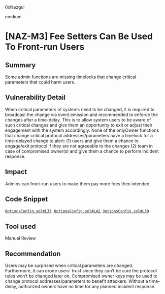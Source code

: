0xNazgul

medium

# [NAZ-M3] Fee Setters Can Be Used To Front-run Users

## Summary
Some admin functions are missing timelocks that change critical parameters that could harm users.

## Vulnerability Detail
When critical parameters of systems need to be changed, it is required to broadcast the change via event emission and recommended to enforce the changes after a time-delay. This is to allow system users to be aware of such critical changes and give them an opportunity to exit or adjust their engagement with the system accordingly. None of the onlyOwner functions that change critical protocol addresses/parameters have a timelock for a time-delayed change to alert: (1) users and give them a chance to engage/exit protocol if they are not agreeable to the changes (2) team in case of compromised owner(s) and give them a chance to perform incident response.

## Impact
Admins can front-run users to make them pay more fees then intended.

## Code Snippet
[`OptionsConfig.sol#L37`](https://github.com/sherlock-audit/2022-11-buffer/blob/main/contracts/contracts/core/OptionsConfig.sol#L37), [`OptionsConfig.sol#L42`](https://github.com/sherlock-audit/2022-11-buffer/blob/main/contracts/contracts/core/OptionsConfig.sol#L42), [`OptionsConfig.sol#L50`](https://github.com/sherlock-audit/2022-11-buffer/blob/main/contracts/contracts/core/OptionsConfig.sol#L50)

## Tool used
Manual Review

## Recommendation
Users may be surprised when critical parameters are changed. Furthermore, it can erode users' trust since they can’t be sure the protocol rules won’t be changed later on. Compromised owner keys may be used to change protocol addresses/parameters to benefit attackers. Without a time-delay, authorized owners have no time for any planned incident response.
